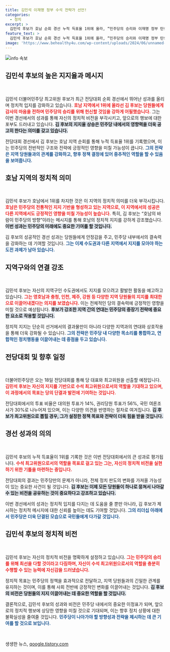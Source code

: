```yaml
---
title: 김민석 이재명 정부 수석 전략가 선언!
categories:
  - 정치
excerpt: >
  김민석 후보가 호남 순회 경선 누적 득표율 1위에 올라, “민주당의 승리와 이재명 정부 탄생의 수석 전략가로 임명받겠다”고 강조했다. 정봉주 후보와의 격차는 1.97%P에 불과, 결과가 주목된다!
feature_text: >
  김민석 후보가 호남 순회 경선 누적 득표율 1위에 올라, “민주당의 승리와 이재명 정부 탄생의 수석 전략가로 임명받겠다”고 강조했다. 정봉주 후보와의 격차는 1.97%P에 불과, 결과가 주목된다!
image: 'https://www.behealthy4u.com/wp-content/uploads/2024/06/unnamed-file.png'
---
```


<p><img src="https://www.behealthy4u.com/wp-content/uploads/2024/06/unnamed-file.png" alt="info 속보" /></p>

<h2 data-ke-size="size26">김민석 후보의 높은 지지율과 메시지</h2>

<p data-ke-size="size16">&nbsp;</p>

<p>김민석 더불어민주당 최고위원 후보가 최근 전당대회 순회 경선에서 뛰어난 성과를 올리며 정치적 입지를 강화하고 있습니다. <b><span style="color: #ee2323;">호남 지역에서 1위에 올라선 김 후보는 당원들에게 감사의 마음을 전하며 민주당의 승리를 위해 헌신할 것임을 강하게 어필했습니다.</span></b> 그는 이번 경선에서의 성과를 통해 자신의 정치적 비전을 부각시키고, 앞으로의 행보에 대한 포부도 드러내고 있습니다. <b><span style="background-color: #21538527;">김 후보의 지지율 상승은 민주당 내에서의 영향력을 더욱 공고히 한다는 의미를 갖고 있습니다.</span></b> </p>

<p>전당대회 경선에서 김 후보는 호남 지역 순회를 통해 누적 득표율 1위를 기록했으며, 이는 민주당의 전반적인 구조와 전략에 긍정적인 영향을 미칠 가능성이 큽니다. <b><span style="color: #1a5490;">그의 전략은 지역 당원들과의 관계를 강화하고, 향후 정책 결정에 있어 중추적인 역할을 할 수 있음을 보여줍니다.</span></b> </p>

<h2 data-ke-size="size26">호남 지역의 정치적 의미</h2>

<p data-ke-size="size16">&nbsp;</p>

<p>김민석 후보가 호남에서 1위를 차지한 것은 이 지역의 정치적 의미를 더욱 부각시킵니다. <b><span style="color: #ee2323;">호남은 민주당의 전통적인 지지 기반을 형성하고 있는 지역으로, 이 지역에서의 성공은 다른 지역에서도 긍정적인 영향을 미칠 가능성이 높습니다.</span></b> 특히, 김 후보는 “호남의 바람이 민주당의 방향”이라는 메시지를 통해 호남의 정치적 지지를 강하게 강조했습니다. <b><span style="background-color: #21538527;">이번 성과는 민주당의 미래에도 중요한 기여를 할 것입니다.</span></b> </p>

<p>김 후보의 성공적인 경선 성과는 당원들에게 안정감을 주고, 민주당 내부에서의 결속력을 강화하는 데 기여할 것입니다. <b><span style="color: #1a5490;">그는 이제 수도권과 다른 지역에서 지지를 모아야 하는 도전 과제가 남아 있습니다.</span></b> </p>

<h2 data-ke-size="size26">지역구와의 연결 강조</h2>

<p data-ke-size="size16">&nbsp;</p>

<p>김민석 후보는 자신의 지역구인 수도권에서도 지지를 모으려고 활발한 활동을 예고하고 있습니다. <b><span style="color: #ee2323;">그는 영호남과 충청, 인천, 제주, 강원 등 다양한 지역 당원들의 지지를 최대한으로 이끌어내겠다는 의지를 보였습니다.</span></b> 이는 전체적인 당의 결속력에 긍정적인 영향을 미칠 것으로 예상됩니다. <b><span style="background-color: #21538527;">후보가 강조한 지역 간의 연대는 민주당의 중장기 전략에 중요한 요소로 작용할 것입니다.</span></b> </p>

<p>정치적 지지는 단순히 선거에서의 결과물만이 아니라 다양한 지역과의 연대와 상호작용을 통해 더욱 강화될 수 있습니다. <b><span style="color: #1a5490;">그의 전략은 민주당 내 다양한 목소리를 통합하고, 연합적인 정치행동을 이끌어내는 데 중점을 두고 있습니다.</span></b> </p>

<h2 data-ke-size="size26">전당대회 및 향후 일정</h2>

<p data-ke-size="size16">&nbsp;</p>

<p>더불어민주당은 오는 18일 전당대회를 통해 당 대표와 최고위원을 선출할 예정입니다. <b><span style="color: #ee2323;">김민석 후보는 자신의 지지를 기반으로 수석 최고위원으로서의 역할을 기대하고 있으며, 이 과정에서의 목표는 당의 단결과 발전에 기여하는 것입니다.</span></b> </p>

<p>전당대회에서의 투표 비율은 대의원 투표가 14%, 권리당원 투표가 56%, 국민 여론조사가 30%로 나누어져 있으며, 이는 다양한 의견을 반영하는 절차로 여겨집니다. <b><span style="background-color: #21538527;">김 후보가 최고위원으로 뽑힐 경우, 그가 설정한 정책 목표와 전략이 더욱 힘을 받을 것입니다.</span></b> </p>

<h2 data-ke-size="size26">경선 성과의 의의</h2>

<p data-ke-size="size16">&nbsp;</p>

<p>김민석 후보의 누적 득표율이 1위를 기록한 것은 이번 전당대회에서의 큰 성과로 평가됩니다. <b><span style="color: #ee2323;">수석 최고위원으로서의 역할을 목표로 걸고 있는 그는, 자신의 정치적 비전을 실현하기 위한 기틀을 마련하는 중입니다.</span></b> </p>

<p>전당대회의 결과는 민주당만의 문제가 아니라, 전체 정치 판도의 변화를 가져올 가능성이 있는 중요한 사건이 될 것입니다. <b><span style="background-color: #21538527;">김 후보는 이제 모든 당원들이 하나로 뭉쳐서 나아갈 수 있는 비전을 공유하는 것이 중요하다고 강조하고 있습니다.</span></b> </p>

<p>이번 경선에서의 성과는 정치적 입지를 다지는 데 도움을 줄 뿐만 아니라, 김 후보가 제시하는 정치적 메시지에 대한 신뢰를 높이는 데도 기여할 것입니다. <b><span style="color: #1a5490;">그의 리더십 아래에서 민주당은 더욱 단결된 모습으로 국민들에게 다가갈 것입니다.</span></b> </p>

<h2 data-ke-size="size26">김민석 후보의 정치적 비전</h2>

<p data-ke-size="size16">&nbsp;</p>

<p>김민석 후보는 자신의 정치적 비전을 명확하게 설정하고 있습니다. <b><span style="color: #ee2323;">그는 민주당의 승리를 위해 최선을 다할 것이라고 다짐하며, 자신이 수석 최고위원으로서의 역할을 충분히 수행할 수 있는 능력에 자신감을 드러냈습니다.</span></b> </p>

<p>정치적 목표는 민주당의 정책을 효과적으로 전달하고, 지역 당원들과의 긴밀한 관계를 유지하는 것이며, 이를 통해 사회 전반에 긍정적인 변화를 이끌어내는 것입니다. <b><span style="background-color: #21538527;">김 후보의 비전은 당원들의 지지 이끌어내는 데 중요한 역할을 할 것입니다.</span></b> </p>

<p>결론적으로, 김민석 후보의 성과와 비전은 민주당 내에서의 중요한 이정표가 되며, 앞으로의 정치적 행보에 상당한 영향을 미칠 것으로 기대되며, 이는 향후 정치 상황에 대한 불확실성을 줄여줄 것입니다. <b><span style="color: #1a5490;">민주당이 나아가야 할 방향성과 전략을 제시하는 데 큰 기여를 할 것으로 보입니다.</span></b> </p>

<p data-ke-size="size16">&nbsp;</p>
생생한 뉴스, <a href="https://qoogle.tistory.com" rel="dofollow">qoogle.tistory.com</a>



